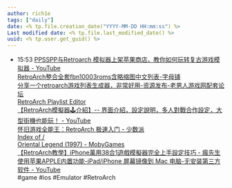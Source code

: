 ```yaml
---
author: rich1e
tags: ["daily"]
date: <% tp.file.creation_date("YYYY-MM-DD HH:mm:ss") %>
Last modified date: <% tp.file.last_modified_date() %>
uuid: <% tp.user.get_guid() %>
---
```



- 15:53 [PPSSPP与Retroarch 模拟器上架苹果商店，教你如何玩转复古游戏模拟器 - YouTube](https://www.youtube.com/watch?v=pfWpSrEfdW8&ab_channel=%E5%87%B8%E6%B8%B8Club)<br>[RetroArch整合全套fbn10003roms含略缩图中文列表-字母铺](https://www.zimupu.com/992)<br>[分享一个retroarch游戏列表生成器，非常好用-资源发布-老男人游戏网配套论坛](https://bbs.oldmantvg.net/thread-4172.htm)<br>[RetroArch Playlist Editor](https://www.marcrobledo.com/retroarch-playlist-editor/)<br>[【RetroArch模擬器🕹️介紹】-- 界面介紹，設定說明，多人對戰合作設定，大型街機也能玩！ - YouTube](https://www.youtube.com/watch?v=LCJjGcqJxNo&ab_channel=CwC%E9%A0%BB%E9%81%93iPhone)<br>[怀旧游戏全能王：RetroArch 极速入门 - 少数派](https://sspai.com/post/88260)<br>[Index of /](https://thumbnails.libretro.com/)<br>[Oriental Legend (1997) - MobyGames](https://www.mobygames.com/game/73745/oriental-legend/)<br>[【RetroArch教學】iPhone萬用38合1遊戲模擬器完全上手設定技巧 - 瘋先生](https://mrmad.com.tw/retroarch-iphone)<br>[使用苹果APPLE内置功能-iPad/iPhone 屏幕镜像到 Mac 电脑-无安装第三方软件 - YouTube](https://www.youtube.com/watch?v=dQLo9hjcNFw&ab_channel=DayDayUp-%E5%A4%A9%E5%A4%A9%E5%90%91%E4%B8%8A)<br>#game #ios #Emulator #RetroArch